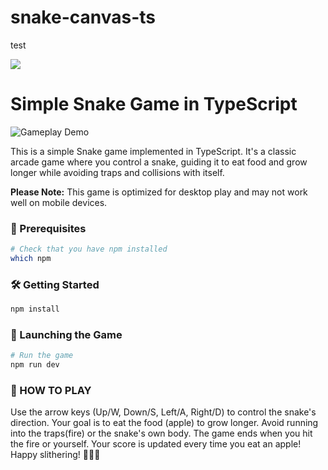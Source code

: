 # snake-canvas-ts

test

<img src="https://images.unsplash.com/photo-1531386151447-fd76ad50012f?ixlib=rb-4.0.3&ixid=M3wxMjA3fDB8MHxwaG90by1wYWdlfHx8fGVufDB8fHx8fA%3D%3D&auto=format&fit=crop&w=1287&q=80"></img>

# Simple Snake Game in TypeScript

![Gameplay Demo](demo.gif) <!-- If you have a gameplay demo, replace `demo.gif` with your actual demo file -->

This is a simple Snake game implemented in TypeScript. It's a classic arcade game where you control a snake, guiding it to eat food and grow longer while avoiding traps and collisions with itself.

**Please Note:** This game is optimized for desktop play and may not work well on mobile devices.


### 📝 Prerequisites

```bash
# Check that you have npm installed
which npm
```

### 🛠️ Getting Started

```bash
npm install
```

### 🚀 Launching the Game

```bash
# Run the game
npm run dev
```

### :snake: HOW TO PLAY

Use the arrow keys (Up/W, Down/S, Left/A, Right/D) to control the snake's direction.
Your goal is to eat the food (apple) to grow longer.
Avoid running into the traps(fire) or the snake's own body.
The game ends when you hit the fire or yourself.
Your score is updated every time you eat an apple!
Happy slithering! 
:snake::snake::snake:

